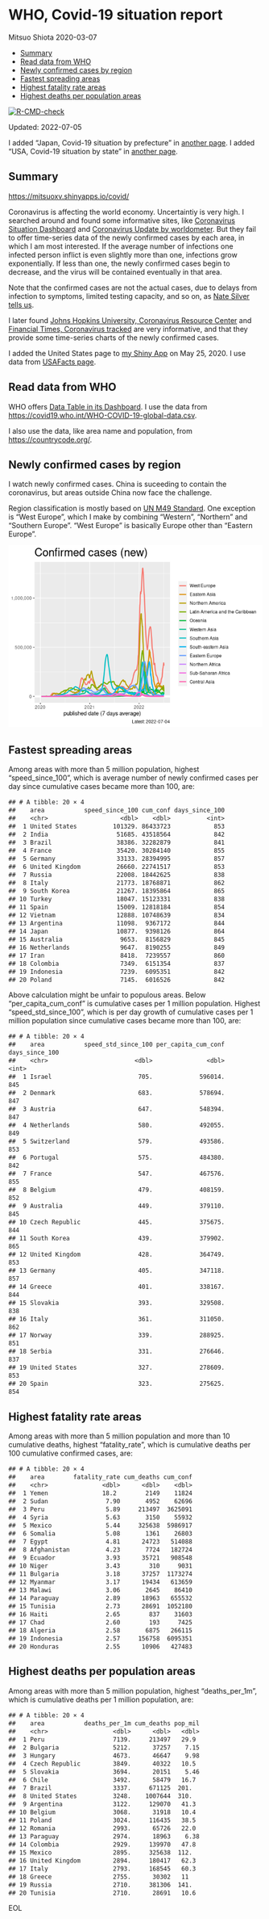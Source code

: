 WHO, Covid-19 situation report
================
Mitsuo Shiota
2020-03-07

-   [Summary](#summary)
-   [Read data from WHO](#read-data-from-who)
-   [Newly confirmed cases by region](#newly-confirmed-cases-by-region)
-   [Fastest spreading areas](#fastest-spreading-areas)
-   [Highest fatality rate areas](#highest-fatality-rate-areas)
-   [Highest deaths per population
    areas](#highest-deaths-per-population-areas)

<!-- badges: start -->

[![R-CMD-check](https://github.com/mitsuoxv/covid/actions/workflows/R-CMD-check.yaml/badge.svg)](https://github.com/mitsuoxv/covid/actions/workflows/R-CMD-check.yaml)
<!-- badges: end -->

Updated: 2022-07-05

I added “Japan, Covid-19 situation by prefecture” in [another
page](Japan.md). I added “USA, Covid-19 situation by state” in [another
page](USA.md).

## Summary

<https://mitsuoxv.shinyapps.io/covid/>

Coronavirus is affecting the world economy. Uncertaintiy is very high. I
searched around and found some informative sites, like [Coronavirus
Situation
Dashboard](https://who.maps.arcgis.com/apps/opsdashboard/index.html#/c88e37cfc43b4ed3baf977d77e4a0667)
and [Coronavirus Update by
worldometer](https://www.worldometers.info/coronavirus/). But they fail
to offer time-series data of the newly confirmed cases by each area, in
which I am most interested. If the average number of infections one
infected person inflict is even slightly more than one, infections grow
exponentially. If less than one, the newly confirmed cases begin to
decrease, and the virus will be contained eventually in that area.

Note that the confirmed cases are not the actual cases, due to delays
from infection to symptoms, limited testing capacity, and so on, as
[Nate Silver tells
us](https://fivethirtyeight.com/features/coronavirus-case-counts-are-meaningless/).

I later found [Johns Hopkins University, Coronavirus Resource
Center](https://coronavirus.jhu.edu/) and [Financial Times, Coronavirus
tracked](https://www.ft.com/content/a26fbf7e-48f8-11ea-aeb3-955839e06441)
are very informative, and that they provide some time-series charts of
the newly confirmed cases.

I added the United States page to [my Shiny
App](https://mitsuoxv.shinyapps.io/covid/) on May 25, 2020. I use data
from [USAFacts
page](https://usafacts.org/visualizations/coronavirus-covid-19-spread-map/).

## Read data from WHO

WHO offers [Data Table in its Dashboard](https://covid19.who.int/table).
I use the data from
<https://covid19.who.int/WHO-COVID-19-global-data.csv>.

I also use the data, like area name and population, from
<https://countrycode.org/>.

## Newly confirmed cases by region

I watch newly confirmed cases. China is suceeding to contain the
coronavirus, but areas outside China now face the challenge.

Region classification is mostly based on [UN M49
Standard](https://unstats.un.org/unsd/methodology/m49/). One exception
is “West Europe”, which I make by combining “Western”, “Northern” and
“Southern Europe”. “West Europe” is basically Europe other than “Eastern
Europe”.

![](README_files/figure-gfm/chart-1.png)<!-- -->

## Fastest spreading areas

Among areas with more than 5 million population, highest
“speed_since_100”, which is average number of newly confirmed cases per
day since cumulative cases became more than 100, are:

    ## # A tibble: 20 × 4
    ##    area           speed_since_100 cum_conf days_since_100
    ##    <chr>                    <dbl>    <dbl>          <int>
    ##  1 United States          101329. 86433723            853
    ##  2 India                   51685. 43518564            842
    ##  3 Brazil                  38386. 32282879            841
    ##  4 France                  35420. 30284140            855
    ##  5 Germany                 33133. 28394995            857
    ##  6 United Kingdom          26660. 22741517            853
    ##  7 Russia                  22008. 18442625            838
    ##  8 Italy                   21773. 18768871            862
    ##  9 South Korea             21267. 18395864            865
    ## 10 Turkey                  18047. 15123331            838
    ## 11 Spain                   15009. 12818184            854
    ## 12 Vietnam                 12888. 10748639            834
    ## 13 Argentina               11098.  9367172            844
    ## 14 Japan                   10877.  9398126            864
    ## 15 Australia                9653.  8156829            845
    ## 16 Netherlands              9647.  8190255            849
    ## 17 Iran                     8418.  7239557            860
    ## 18 Colombia                 7349.  6151354            837
    ## 19 Indonesia                7239.  6095351            842
    ## 20 Poland                   7145.  6016526            842

Above calculation might be unfair to populous areas. Below
“per_capita_cum_conf” is cumulative cases per 1 million population.
Highest “speed_std_since_100”, which is per day growth of cumulative
cases per 1 million population since cumulative cases became more than
100, are:

    ## # A tibble: 20 × 4
    ##    area           speed_std_since_100 per_capita_cum_conf days_since_100
    ##    <chr>                        <dbl>               <dbl>          <int>
    ##  1 Israel                        705.             596014.            845
    ##  2 Denmark                       683.             578694.            847
    ##  3 Austria                       647.             548394.            847
    ##  4 Netherlands                   580.             492055.            849
    ##  5 Switzerland                   579.             493586.            853
    ##  6 Portugal                      575.             484380.            842
    ##  7 France                        547.             467576.            855
    ##  8 Belgium                       479.             408159.            852
    ##  9 Australia                     449.             379110.            845
    ## 10 Czech Republic                445.             375675.            844
    ## 11 South Korea                   439.             379902.            865
    ## 12 United Kingdom                428.             364749.            853
    ## 13 Germany                       405.             347118.            857
    ## 14 Greece                        401.             338167.            844
    ## 15 Slovakia                      393.             329508.            838
    ## 16 Italy                         361.             311050.            862
    ## 17 Norway                        339.             288925.            851
    ## 18 Serbia                        331.             276646.            837
    ## 19 United States                 327.             278609.            853
    ## 20 Spain                         323.             275625.            854

## Highest fatality rate areas

Among areas with more than 5 million population and more than 10
cumulative deaths, highest “fatality_rate”, which is cumulative deaths
per 100 cumulative confirmed cases, are:

    ## # A tibble: 20 × 4
    ##    area        fatality_rate cum_deaths cum_conf
    ##    <chr>               <dbl>      <dbl>    <dbl>
    ##  1 Yemen               18.2        2149    11824
    ##  2 Sudan                7.90       4952    62696
    ##  3 Peru                 5.89     213497  3625091
    ##  4 Syria                5.63       3150    55932
    ##  5 Mexico               5.44     325638  5986917
    ##  6 Somalia              5.08       1361    26803
    ##  7 Egypt                4.81      24723   514088
    ##  8 Afghanistan          4.23       7724   182724
    ##  9 Ecuador              3.93      35721   908548
    ## 10 Niger                3.43        310     9031
    ## 11 Bulgaria             3.18      37257  1173274
    ## 12 Myanmar              3.17      19434   613659
    ## 13 Malawi               3.06       2645    86410
    ## 14 Paraguay             2.89      18963   655532
    ## 15 Tunisia              2.73      28691  1052180
    ## 16 Haiti                2.65        837    31603
    ## 17 Chad                 2.60        193     7425
    ## 18 Algeria              2.58       6875   266115
    ## 19 Indonesia            2.57     156758  6095351
    ## 20 Honduras             2.55      10906   427483

## Highest deaths per population areas

Among areas with more than 5 million population, highest
“deaths_per_1m”, which is cumulative deaths per 1 million population,
are:

    ## # A tibble: 20 × 4
    ##    area           deaths_per_1m cum_deaths pop_mil
    ##    <chr>                  <dbl>      <dbl>   <dbl>
    ##  1 Peru                   7139.     213497   29.9 
    ##  2 Bulgaria               5212.      37257    7.15
    ##  3 Hungary                4673.      46647    9.98
    ##  4 Czech Republic         3849.      40322   10.5 
    ##  5 Slovakia               3694.      20151    5.46
    ##  6 Chile                  3492.      58479   16.7 
    ##  7 Brazil                 3337.     671125  201.  
    ##  8 United States          3248.    1007644  310.  
    ##  9 Argentina              3122.     129070   41.3 
    ## 10 Belgium                3068.      31918   10.4 
    ## 11 Poland                 3024.     116435   38.5 
    ## 12 Romania                2993.      65726   22.0 
    ## 13 Paraguay               2974.      18963    6.38
    ## 14 Colombia               2929.     139970   47.8 
    ## 15 Mexico                 2895.     325638  112.  
    ## 16 United Kingdom         2894.     180417   62.3 
    ## 17 Italy                  2793.     168545   60.3 
    ## 18 Greece                 2755.      30302   11   
    ## 19 Russia                 2710.     381306  141.  
    ## 20 Tunisia                2710.      28691   10.6

EOL
